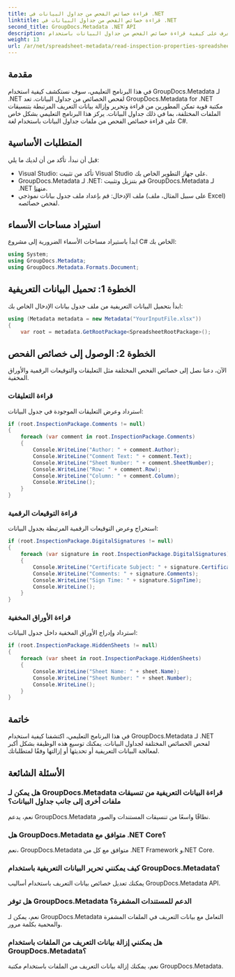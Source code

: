 ```yaml
---
title: قراءة خصائص الفحص من جداول البيانات في .NET
linktitle: قراءة خصائص الفحص من جداول البيانات في .NET
second_title: GroupDocs.Metadata .NET API
description: تعرف على كيفية قراءة خصائص الفحص من جداول البيانات باستخدام GroupDocs.Metadata لـ .NET. يمكنك الوصول إلى التعليقات والتوقيعات الرقمية والأوراق المخفية بسهولة.
weight: 13
url: /ar/net/spreadsheet-metadata/read-inspection-properties-spreadsheets/
---
```

## مقدمة
في هذا البرنامج التعليمي، سوف نستكشف كيفية استخدام GroupDocs.Metadata لـ .NET لفحص الخصائص من جداول البيانات. تعد GroupDocs.Metadata for .NET مكتبة قوية تمكن المطورين من قراءة وتحرير وإزالة بيانات التعريف المرتبطة بتنسيقات الملفات المختلفة، بما في ذلك جداول البيانات. يركز هذا البرنامج التعليمي بشكل خاص على قراءة خصائص الفحص من ملفات جداول البيانات باستخدام لغة C#.
## المتطلبات الأساسية
قبل أن نبدأ، تأكد من أن لديك ما يلي:
- Visual Studio: تأكد من تثبيت Visual Studio على جهاز التطوير الخاص بك.
-  GroupDocs.Metadata لـ .NET: قم بتنزيل وتثبيت GroupDocs.Metadata لـ .NET من[هنا](https://releases.groupdocs.com/metadata/net/).
- ملف الإدخال: قم بإعداد ملف جدول بيانات نموذجي (على سبيل المثال، ملف Excel) لفحص خصائصه.

## استيراد مساحات الأسماء
ابدأ باستيراد مساحات الأسماء الضرورية إلى مشروع C# الخاص بك:
```csharp
using System;
using GroupDocs.Metadata;
using GroupDocs.Metadata.Formats.Document;
```
## الخطوة 1: تحميل البيانات التعريفية
ابدأ بتحميل البيانات التعريفية من ملف جدول بيانات الإدخال الخاص بك:
```csharp
using (Metadata metadata = new Metadata("YourInputFile.xlsx"))
{
    var root = metadata.GetRootPackage<SpreadsheetRootPackage>();
```
## الخطوة 2: الوصول إلى خصائص الفحص
الآن، دعنا نصل إلى خصائص الفحص المختلفة مثل التعليقات والتوقيعات الرقمية والأوراق المخفية.
### قراءة التعليقات
استرداد وعرض التعليقات الموجودة في جدول البيانات:
```csharp
if (root.InspectionPackage.Comments != null)
{
    foreach (var comment in root.InspectionPackage.Comments)
    {
        Console.WriteLine("Author: " + comment.Author);
        Console.WriteLine("Comment Text: " + comment.Text);
        Console.WriteLine("Sheet Number: " + comment.SheetNumber);
        Console.WriteLine("Row: " + comment.Row);
        Console.WriteLine("Column: " + comment.Column);
        Console.WriteLine();
    }
}
```
### قراءة التوقيعات الرقمية
استخراج وعرض التوقيعات الرقمية المرتبطة بجدول البيانات:
```csharp
if (root.InspectionPackage.DigitalSignatures != null)
{
    foreach (var signature in root.InspectionPackage.DigitalSignatures)
    {
        Console.WriteLine("Certificate Subject: " + signature.CertificateSubject);
        Console.WriteLine("Comments: " + signature.Comments);
        Console.WriteLine("Sign Time: " + signature.SignTime);
        Console.WriteLine();
    }
}
```
### قراءة الأوراق المخفية
استرداد وإدراج الأوراق المخفية داخل جدول البيانات:
```csharp
if (root.InspectionPackage.HiddenSheets != null)
{
    foreach (var sheet in root.InspectionPackage.HiddenSheets)
    {
        Console.WriteLine("Sheet Name: " + sheet.Name);
        Console.WriteLine("Sheet Number: " + sheet.Number);
        Console.WriteLine();
    }
}
```

## خاتمة
في هذا البرنامج التعليمي، اكتشفنا كيفية استخدام GroupDocs.Metadata لـ .NET لفحص الخصائص المختلفة لجداول البيانات. يمكنك توسيع هذه الوظيفة بشكل أكبر لمعالجة البيانات التعريفية أو تحديثها أو إزالتها وفقًا لمتطلباتك.

## الأسئلة الشائعة
### هل يمكن لـ GroupDocs.Metadata قراءة البيانات التعريفية من تنسيقات ملفات أخرى إلى جانب جداول البيانات؟
نعم، يدعم GroupDocs.Metadata نطاقًا واسعًا من تنسيقات المستندات والصور.
### هل GroupDocs.Metadata متوافق مع .NET Core؟
نعم، GroupDocs.Metadata متوافق مع كل من .NET Framework و.NET Core.
### كيف يمكنني تحرير البيانات التعريفية باستخدام GroupDocs.Metadata؟
يمكنك تعديل خصائص بيانات التعريف باستخدام أساليب GroupDocs.Metadata API.
### هل توفر GroupDocs.Metadata الدعم للمستندات المشفرة؟
نعم، يمكن لـ GroupDocs.Metadata التعامل مع بيانات التعريف في الملفات المشفرة والمحمية بكلمة مرور.
### هل يمكنني إزالة بيانات التعريف من الملفات باستخدام GroupDocs.Metadata؟
نعم، يمكنك إزالة بيانات التعريف من الملفات باستخدام مكتبة GroupDocs.Metadata.
